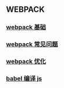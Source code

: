 ## WEBPACK

### [webpack 基础](./webpack/)

### [webpack 常见问题](./webpack常见问题/)

### [webpack 优化](./webpack优化/)

### [babel 编译 js](./babel/)
